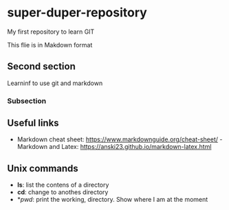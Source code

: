 # super-duper-repository
My first repository to learn GIT

This flie is in Makdown format

## Second section

Learninf to use git and markdown

### Subsection

## Useful links
- Markdown cheat sheet: https://www.markdownguide.org/cheat-sheet/ - Markdown and Latex: https://anski23.github.io/markdown-latex.html

## Unix commands

- **ls**: list the contens of a directory
- **cd**: change to anothes directory
- **pwd*: print the working, directory. Show where I am at the moment
